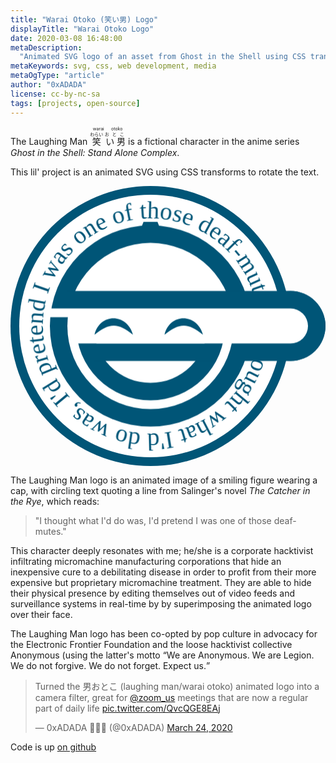 ```yaml
---
title: "Warai Otoko (笑い男) Logo"
displayTitle: "Warai Otoko Logo"
date: 2020-03-08 16:48:00
metaDescription:
  "Animated SVG logo of an asset from Ghost in the Shell using CSS transforms"
metaKeywords: svg, css, web development, media
metaOgType: "article"
author: "0xADADA"
license: cc-by-nc-sa
tags: [projects, open-source]
---
```


The Laughing Man <ruby> <ruby> 笑<rp>(</rp><rt>わらい</rt><rp>)</rp> い
男<rp>(</rp><rt>おとこ</rt><rp>)</rp> </ruby> <rp>(</rp><rt>warai
otoko</rt><rp>)</rp> </ruby> is a fictional character in the anime series _Ghost
in the Shell: Stand Alone Complex_.

This lil' project is an animated SVG using CSS transforms to rotate the text.

<svg viewBox="-160 -160 360 320" xmlns="http://www.w3.org/2000/svg" xmlns:xlink="http://www.w3.org/1999/xlink">
  <style>
  <![CDATA[
    .spin {
      animation:spin 15s linear infinite;
      animation-direction: reverse;
    }
    @keyframes spin {
      100% {
        transform:rotate(360deg);
      }
    }
  ]]>
  </style>

  <path id="f" d="m123,0a123,123 0,0 1-246,0a123,123 0,0 1 246,0"/>

  <g fill="#057">
    <circle r="160"/>
    <circle r="150" fill="#fff"/>
    <text class="spin" font-size="28" font-stretch="condensed" font-family="Impact">
      <textPath xlink:href="#f">I thought what I'd do was, I'd pretend I was one of those deaf-mutes</textPath>
    </text>
    <circle r="115"/>
    <circle r="95" fill="#fff"/>
    <path d="m-8-119h16 l2,5h-20z"/>
    <circle cx="160" cy="0" r="40"/>
    <path d="m-95-20v-20h255a40,40 0,0 1 0,80h-55v-20z"/>
    <path d="m-85 0a85,85 0,0 0 170,0h-20a65,65 0,0 1-130,0z"/>
    <path d="m-65 20v20h140v-20z"/>
    <path d="m-115-20v10h25v30h250a20,20 0,0 0 0,-40z" fill="#fff"/>
    <path d="m-20 10c-17-14-27-14-44 0 6-25 37-25 44 0z"/>
    <path d="m60 10c-17-14-27-14-44 0 6-25 37-25 44 0z"/>
  </g>
</svg>

The Laughing Man logo is an animated image of a smiling figure wearing a cap,
with circling text quoting a line from Salinger's novel _The Catcher in the
Rye_, which reads:

> "I thought what I'd do was, I'd pretend I was one of those deaf-mutes."

This character deeply resonates with me; he/she is a corporate hacktivist
infiltrating micromachine manufacturing corporations that hide an inexpensive
cure to a debilitating disease in order to profit from their more expensive but
proprietary micromachine treatment. They are able to hide their physical
presence by editing themselves out of video feeds and surveillance systems in
real-time by by superimposing the animated logo over their face.

The Laughing Man logo has been co-opted by pop culture in advocacy for the
Electronic Frontier Foundation and the loose hacktivist collective Anonymous
(using the latter's motto <q>We are Anonymous. We are Legion. We do not forgive.
We do not forget. Expect us.</q>

<blockquote class="twitter-tweet" data-conversation="none" data-lang="en">
  <p>
  Turned the 男おとこ (laughing man/warai otoko) animated logo into a camera filter, great for
  <a href="https://twitter.com/zoom_us?ref_src=twsrc%5Etfw">@zoom_us</a>
  meetings that are now a regular part of daily life
  <a href="https://t.co/QvcQGE8EAj">pic.twitter.com/QvcQGE8EAj</a>
  </p>&mdash; 0xADADA 🏴🇭🇰 (@0xADADA)
  <a href="https://twitter.com/0xADADA/status/1242461667662991360?ref_src=twsrc%5Etfw">March 24, 2020</a>
</blockquote>
<script async src="https://platform.twitter.com/widgets.js" charset="utf-8"></script>

Code is up [on github](https://github.com/0xadada/warai-otoko)
